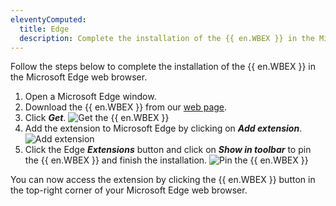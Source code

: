 ```yaml
---
eleventyComputed:
  title: Edge
  description: Complete the installation of the {{ en.WBEX }} in the Microsoft Edge web browser.
---
```

Follow the steps below to complete the installation of the {{ en.WBEX }} in the Microsoft Edge web browser.

1. Open a Microsoft Edge window.
1. Download the {{ en.WBEX }} from our [web page](https://devolutions.net/workspace).
1. Click ***Get***.
![Get the {{ en.WBEX }}](https://cdnweb.devolutions.net/docs/INTERFACE2018.png)
1. Add the extension to Microsoft Edge by clicking on ***Add extension***.
![Add extension](https://cdnweb.devolutions.net/docs/INTERFACE2019.png)
1. Click the Edge ***Extensions*** button and click on ***Show in toolbar*** to pin the {{ en.WBEX }} and finish the installation.
![Pin the {{ en.WBEX }}](https://cdnweb.devolutions.net/docs/INTERFACE2020.png)

You can now access the extension by clicking the {{ en.WBEX }} button in the top-right corner of your Microsoft Edge web browser.